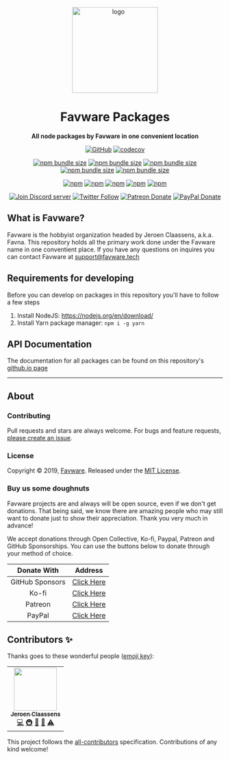 <div align="center">

<img src="https://cdn.favware.tech/img/home.png" height="200" alt="logo"/>

# Favware Packages

**All node packages by Favware in one convenient location**

[![GitHub](https://img.shields.io/github/license/favware/node-packages?logo=github&style=flat-square)](https://github.com/favware/node-packages/blob/main/LICENSE.md)
[![codecov](https://codecov.io/gh/favware/node-packages/branch/master/graph/badge.svg?token=Av8zxCVNz2)](https://codecov.io/gh/favware/node-packages)

[![npm bundle size](https://img.shields.io/bundlephobia/min/@favware/converter?label=converter%20-%20minified&logo=webpack&style=flat-square)](https://bundlephobia.com/result?p=@favware/converter)
[![npm bundle size](https://img.shields.io/bundlephobia/min/@favware/crypto?label=crypto%20-%20minified&logo=webpack&style=flat-square)](https://bundlephobia.com/result?p=@favware/crypto)
[![npm bundle size](https://img.shields.io/bundlephobia/min/@favware/querystring?label=querystring%20-%20minified&logo=webpack&style=flat-square)](https://bundlephobia.com/result?p=@favware/querystring)
[![npm bundle size](https://img.shields.io/bundlephobia/min/@favware/yamlreader?label=yamlreader%20-%20minified&logo=webpack&style=flat-square)](https://bundlephobia.com/result?p=@favware/yamlreader)
[![npm bundle size](https://img.shields.io/bundlephobia/min/@favware/zalgo?label=zalgo%20-%20minified&logo=webpack&style=flat-square)](https://bundlephobia.com/result?p=@favware/zalgo)

[![npm](https://img.shields.io/npm/v/@favware/converter?color=crimson&label=converter%20version&logo=npm&style=flat-square)](https://www.npmjs.com/package/@favware/converter)
[![npm](https://img.shields.io/npm/v/@favware/crypto?color=crimson&label=crypto%20version&logo=npm&style=flat-square)](https://www.npmjs.com/package/@favware/crypto)
[![npm](https://img.shields.io/npm/v/@favware/querystring?color=crimson&label=querystring%20version&logo=npm&style=flat-square)](https://www.npmjs.com/package/@favware/querystring)
[![npm](https://img.shields.io/npm/v/@favware/yamlreader?color=crimson&label=yamlreader%20version&logo=npm&style=flat-square)](https://www.npmjs.com/package/@favware/yamlreader)
[![npm](https://img.shields.io/npm/v/@favware/zalgo?color=crimson&label=zalgo%20version&logo=npm&style=flat-square)](https://www.npmjs.com/package/@favware/zalgo)

[![Join Discord server](https://img.shields.io/discord/512303595966824458?color=697EC4&label=Join%20Discord%20Server&logo=discord&logoColor=FDFEFE&style=flat-square)](https://join.favware.tech)
[![Twitter Follow](https://img.shields.io/twitter/follow/favna_?label=Follow%20@Favna_&logo=twitter&colorB=1DA1F2&style=flat-square)](https://twitter.com/Favna_/follow)
[![Patreon Donate](https://img.shields.io/badge/patreon-donate-brightgreen.svg?label=Donate%20with%20Patreon&logo=patreon&colorB=F96854&style=flat-square&link=https://donate.favware.tech/patreon)](https://donate.favware.tech/patreon)
[![PayPal Donate](https://img.shields.io/badge/paypal-donate-brightgreen.svg?label=Donate%20with%20Paypal&logo=paypal&colorB=00457C&style=flat-square&link=https://donate.favware.tech/paypal)](https://donate.favware.tech/paypal)

</div>

## What is Favware?

Favware is the hobbyist organization headed by Jeroen Claassens, a.k.a. Favna. This repository holds all the primary work done under the Favware name in one conventient place. If you have any questions on inquires you can contact Favware at [support@favware.tech](mailto:support@favware.tech)

## Requirements for developing

Before you can develop on packages in this repository you'll have to follow a few steps

1. Install NodeJS: https://nodejs.org/en/download/
2. Install Yarn package manager: `npm i -g yarn`

## API Documentation

The documentation for all packages can be found on this repository's [github.io page](https://favware.github.io/node-packages/)

---

## About

### Contributing

Pull requests and stars are always welcome. For bugs and feature requests, [please create an issue](https://www.github.com/favware/node-packages/issues/new).

### License

Copyright © 2019, [Favware](https://github.com/favware).
Released under the [MIT License](LICENSE.md).

### Buy us some doughnuts

Favware projects are and always will be open source, even if we don't get donations. That being said, we know there are amazing people who may still want to donate just to show their appreciation. Thank you very much in advance!

We accept donations through Open Collective, Ko-fi, Paypal, Patreon and GitHub Sponsorships. You can use the buttons below to donate through your method of choice.

|   Donate With   |                      Address                      |
| :-------------: | :-----------------------------------------------: |
| GitHub Sponsors |  [Click Here](https://github.com/sponsors/Favna)  |
|      Ko-fi      |  [Click Here](https://donate.favware.tech/kofi)   |
|     Patreon     | [Click Here](https://donate.favware.tech/patreon) |
|     PayPal      | [Click Here](https://donate.favware.tech/paypal)  |

## Contributors ✨

Thanks goes to these wonderful people ([emoji key](https://allcontributors.org/docs/en/emoji-key)):

<!-- ALL-CONTRIBUTORS-LIST:START - Do not remove or modify this section -->
<!-- prettier-ignore-start -->
<!-- markdownlint-disable -->
<table>
  <tr>
    <td align="center"><a href="https://favware.tech/"><img src="https://avatars3.githubusercontent.com/u/4019718?v=4?s=100" width="100px;" alt=""/><br /><sub><b>Jeroen Claassens</b></sub></a><br /><a href="https://github.com/favware/node-packages/commits?author=Favna" title="Code">💻</a> <a href="#infra-Favna" title="Infrastructure (Hosting, Build-Tools, etc)">🚇</a> <a href="#projectManagement-Favna" title="Project Management">📆</a> <a href="https://github.com/favware/node-packages/commits?author=Favna" title="Documentation">📖</a> <a href="https://github.com/favware/node-packages/commits?author=Favna" title="Tests">⚠️</a></td>
  </tr>
</table>

<!-- markdownlint-restore -->
<!-- prettier-ignore-end -->

<!-- ALL-CONTRIBUTORS-LIST:END -->

This project follows the [all-contributors](https://github.com/all-contributors/all-contributors) specification. Contributions of any kind welcome!
